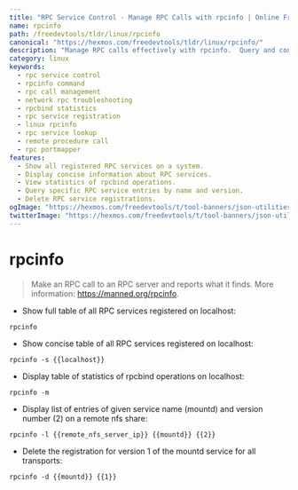 ```yaml
---
title: "RPC Service Control - Manage RPC Calls with rpcinfo | Online Free DevTools by Hexmos"
name: rpcinfo
path: /freedevtools/tldr/linux/rpcinfo
canonical: "https://hexmos.com/freedevtools/tldr/linux/rpcinfo/"
description: "Manage RPC calls effectively with rpcinfo.  Query and control RPC services, view service registrations, and troubleshoot network issues. Free online tool, no registration required."
category: linux
keywords:
  - rpc service control
  - rpcinfo command
  - rpc call management
  - network rpc troubleshooting
  - rpcbind statistics
  - rpc service registration
  - linux rpcinfo
  - rpc service lookup
  - remote procedure call
  - rpc portmapper
features:
  - Show all registered RPC services on a system.
  - Display concise information about RPC services.
  - View statistics of rpcbind operations.
  - Query specific RPC service entries by name and version.
  - Delete RPC service registrations.
ogImage: "https://hexmos.com/freedevtools/t/tool-banners/json-utilities-banner.png"
twitterImage: "https://hexmos.com/freedevtools/t/tool-banners/json-utilities-banner.png"
---
```


# rpcinfo

> Make an RPC call to an RPC server and reports what it finds.
> More information: <https://manned.org/rpcinfo>.

- Show full table of all RPC services registered on localhost:

`rpcinfo`

- Show concise table of all RPC services registered on localhost:

`rpcinfo -s {{localhost}}`

- Display table of statistics of rpcbind operations on localhost:

`rpcinfo -m`

- Display list of entries of given service name (mountd) and version number (2) on a remote nfs share:

`rpcinfo -l {{remote_nfs_server_ip}} {{mountd}} {{2}}`

- Delete the registration for version 1 of the mountd service for all transports:

`rpcinfo -d {{mountd}} {{1}}`
